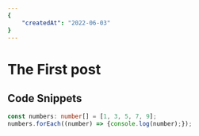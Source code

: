 ```yaml
---
{
    "createdAt": "2022-06-03"
}
---
```


# The First post

## Code Snippets

```typescript
const numbers: number[] = [1, 3, 5, 7, 9];
numbers.forEach((number) => {console.log(number);});
```
